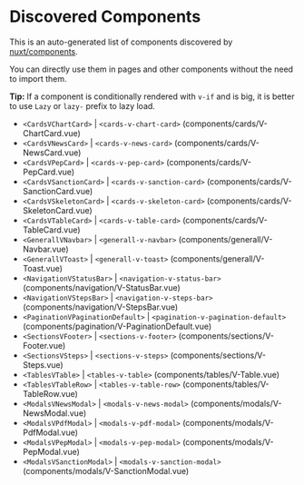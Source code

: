 # Discovered Components

This is an auto-generated list of components discovered by [nuxt/components](https://github.com/nuxt/components).

You can directly use them in pages and other components without the need to import them.

**Tip:** If a component is conditionally rendered with `v-if` and is big, it is better to use `Lazy` or `lazy-` prefix to lazy load.

- `<CardsVChartCard>` | `<cards-v-chart-card>` (components/cards/V-ChartCard.vue)
- `<CardsVNewsCard>` | `<cards-v-news-card>` (components/cards/V-NewsCard.vue)
- `<CardsVPepCard>` | `<cards-v-pep-card>` (components/cards/V-PepCard.vue)
- `<CardsVSanctionCard>` | `<cards-v-sanction-card>` (components/cards/V-SanctionCard.vue)
- `<CardsVSkeletonCard>` | `<cards-v-skeleton-card>` (components/cards/V-SkeletonCard.vue)
- `<CardsVTableCard>` | `<cards-v-table-card>` (components/cards/V-TableCard.vue)
- `<GenerallVNavbar>` | `<generall-v-navbar>` (components/generall/V-Navbar.vue)
- `<GenerallVToast>` | `<generall-v-toast>` (components/generall/V-Toast.vue)
- `<NavigationVStatusBar>` | `<navigation-v-status-bar>` (components/navigation/V-StatusBar.vue)
- `<NavigationVStepsBar>` | `<navigation-v-steps-bar>` (components/navigation/V-StepsBar.vue)
- `<PaginationVPaginationDefault>` | `<pagination-v-pagination-default>` (components/pagination/V-PaginationDefault.vue)
- `<SectionsVFooter>` | `<sections-v-footer>` (components/sections/V-Footer.vue)
- `<SectionsVSteps>` | `<sections-v-steps>` (components/sections/V-Steps.vue)
- `<TablesVTable>` | `<tables-v-table>` (components/tables/V-Table.vue)
- `<TablesVTableRow>` | `<tables-v-table-row>` (components/tables/V-TableRow.vue)
- `<ModalsVNewsModal>` | `<modals-v-news-modal>` (components/modals/V-NewsModal.vue)
- `<ModalsVPdfModal>` | `<modals-v-pdf-modal>` (components/modals/V-PdfModal.vue)
- `<ModalsVPepModal>` | `<modals-v-pep-modal>` (components/modals/V-PepModal.vue)
- `<ModalsVSanctionModal>` | `<modals-v-sanction-modal>` (components/modals/V-SanctionModal.vue)
